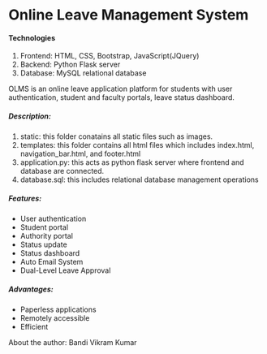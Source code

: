 

# Online Leave Management System
<h4>Technologies</h4>
<ol>
  <li>Frontend: HTML, CSS, Bootstrap, JavaScript(JQuery)</li>
  <li>Backend: Python Flask server</li>
  <li>Database: MySQL relational database</li>
</ol>
OLMS is an online leave application platform for students with user authentication, student and faculty portals, leave status dashboard.
<h5>Description:</h5>
<ol>
<li>static: this folder conatains all static files such as images.</li>
<li>templates: this folder contains all html files which includes index.html, navigation_bar.html, and footer.html</li>
<li>application.py: this acts as python flask server where frontend and database are connected.</li>
<li>database.sql: this includes relational database management operations</li>
</ol>
<h5>Features:</h5>
<ul>
  <li>User authentication</li>
  <li>Student portal</li>
  <li>Authority portal</li>
  <li>Status update</li>
  <li>Status dashboard</li>
  <li>Auto Email System</li>
  <li>Dual-Level Leave Approval</li>
</ul>
<h5>Advantages:</h5>
<ul>
  <li>Paperless applications</li>
  <li>Remotely accessible</li>
  <li>Efficient</li>
</ul>
About the author: Bandi Vikram Kumar
